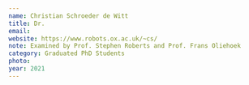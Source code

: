 ```yaml
---
name: Christian Schroeder de Witt
title: Dr.
email: 
website: https://www.robots.ox.ac.uk/~cs/
note: Examined by Prof. Stephen Roberts and Prof. Frans Oliehoek
category: Graduated PhD Students
photo:
year: 2021
---
```

